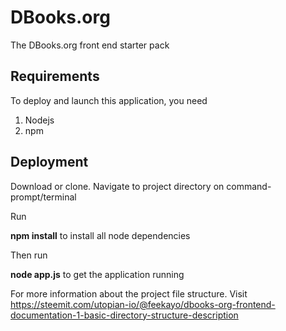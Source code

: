 # DBooks.org
The DBooks.org front end starter pack

## Requirements
To deploy and launch this application, you need
1. Nodejs
2. npm

## Deployment
Download or clone.
Navigate to project directory on command-prompt/terminal 

Run

**npm install** to install all node dependencies

Then run 

**node app.js** to get the application running


For more information about the project file structure. Visit
https://steemit.com/utopian-io/@feekayo/dbooks-org-frontend-documentation-1-basic-directory-structure-description
